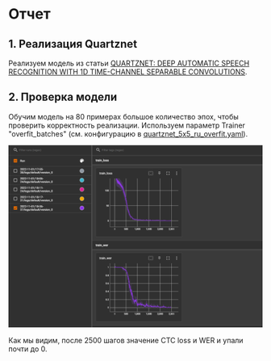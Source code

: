 # Отчет

## 1. Реализация Quartznet
Реализуем модель из статьи [QUARTZNET: DEEP AUTOMATIC SPEECH RECOGNITION WITH 1D TIME-CHANNEL SEPARABLE CONVOLUTIONS](https://arxiv.org/pdf/1910.10261.pdf).

## 2. Проверка модели
Обучим модель на 80 примерах большое количество эпох, чтобы проверить корректность реализации. Используем параметр Trainer "overfit_batches" (см. конфигурацию в [quartznet_5x5_ru_overfit.yaml](./conf/quartznet_5x5_ru_overfit.yaml)).

![overfit.png](overfit_tb.png)

Как мы видим, после 2500 шагов значение CTC loss и WER и упали почти до 0.